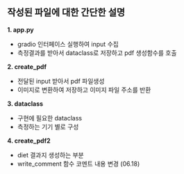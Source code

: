 <h2>작성된 파일에 대한 간단한 설명</h2>

**1. app.py**
- gradio 인터페이스 실행하여 input 수집
- 측정결과를 받아서 dataclass로 저장하고 pdf 생성함수를 호출

**2. create_pdf**
- 전달된 input 받아서 pdf 파일생성
- 이미지로 변환하여 저장하고 이미지 파일 주소를 반환

**3. dataclass**
- 구현에 필요한 dataclass
- 측정하는 기기 별로 구성

**4. create_pdf2**
- diet 결과지 생성하는 부분
- write_comment 함수 코멘트 내용 변경 (06.18)
